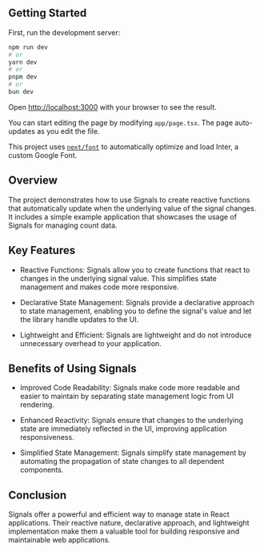## Getting Started

First, run the development server:

```bash
npm run dev
# or
yarn dev
# or
pnpm dev
# or
bun dev
```

Open [http://localhost:3000](http://localhost:3000) with your browser to see the result.

You can start editing the page by modifying `app/page.tsx`. The page auto-updates as you edit the file.

This project uses [`next/font`](https://nextjs.org/docs/basic-features/font-optimization) to automatically optimize and load Inter, a custom Google Font.

## Overview

The project demonstrates how to use Signals to create reactive functions that automatically update when the underlying value of the signal changes. It includes a simple example application that showcases the usage of Signals for managing count data.

## Key Features

- Reactive Functions: Signals allow you to create functions that react to changes in the underlying signal value. This simplifies state management and makes code more responsive.

- Declarative State Management: Signals provide a declarative approach to state management, enabling you to define the signal's value and let the library handle updates to the UI.

- Lightweight and Efficient: Signals are lightweight and do not introduce unnecessary overhead to your application.

## Benefits of Using Signals

- Improved Code Readability: Signals make code more readable and easier to maintain by separating state management logic from UI rendering.

- Enhanced Reactivity: Signals ensure that changes to the underlying state are immediately reflected in the UI, improving application responsiveness.

- Simplified State Management: Signals simplify state management by automating the propagation of state changes to all dependent components.

## Conclusion

Signals offer a powerful and efficient way to manage state in React applications. Their reactive nature, declarative approach, and lightweight implementation make them a valuable tool for building responsive and maintainable web applications.
